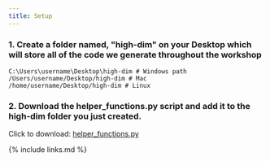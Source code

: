 ```yaml
---
title: Setup
---
```

### 1. Create a folder named, "high-dim" on your Desktop which will store all of the code we generate throughout the workshop

```
C:\Users\username\Desktop\high-dim # Windows path
/Users/username/Desktop/high-dim # Mac
/home/username/Desktop/high-dim # Linux
```

### 2. Download the helper_functions.py script and add it to the high-dim folder you just created.
Click to download: [helper_functions.py](../code/helper_functions.py)

{% include links.md %}

